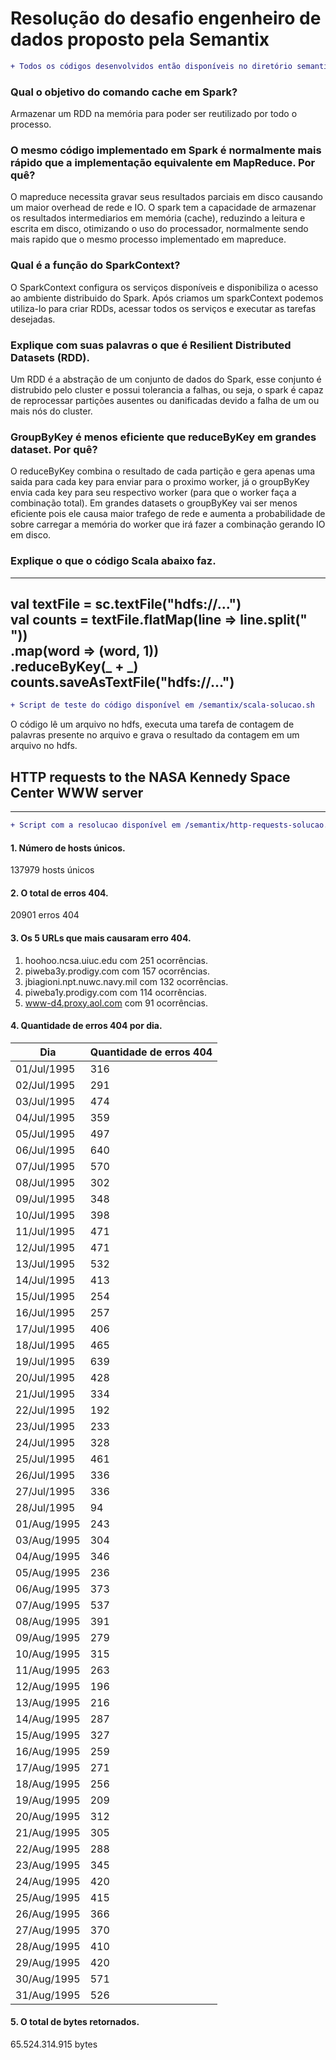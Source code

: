 # Resolução do desafio engenheiro de dados proposto pela Semantix
```diff
+ Todos os códigos desenvolvidos então disponíveis no diretório semantix
```
### Qual o objetivo do comando cache em Spark?
Armazenar um RDD na memória para poder ser reutilizado por todo o processo.
### O mesmo código implementado em Spark é normalmente mais rápido que a implementação equivalente em MapReduce. Por quê?
O mapreduce necessita gravar seus resultados parciais em disco causando um maior overhead de rede e IO. O spark tem a capacidade de armazenar os resultados intermediarios em memória (cache), reduzindo a leitura e escrita em disco, otimizando o uso do processador, normalmente sendo mais rapido que o mesmo processo implementado em mapreduce.
### Qual é a função do SparkContext?
O SparkContext configura os serviços disponíveis e disponibiliza o acesso ao ambiente distribuido do Spark. Após criamos um sparkContext podemos utiliza-lo para criar RDDs, acessar todos os serviços e executar as tarefas desejadas.
### Explique com suas palavras  o que é Resilient Distributed Datasets (RDD).
Um RDD é a abstração de um conjunto de dados do Spark, esse conjunto é distrubido pelo cluster e possui tolerancia a falhas, ou seja, o spark é capaz de reprocessar partições ausentes ou danificadas devido a falha de um ou mais nós do cluster.
### GroupByKey é menos eficiente que reduceByKey em grandes dataset. Por quê?
O reduceByKey combina o resultado de cada partição e gera apenas uma saida para cada key para enviar para o proximo worker, já o groupByKey envia cada key para seu respectivo worker (para que o worker faça a combinação total). Em grandes datasets o groupByKey vai ser menos eficiente pois ele causa maior trafego de rede e aumenta a probabilidade de sobre carregar a memória do worker que irá fazer a combinação gerando IO em disco.
### Explique o que o código Scala abaixo faz.
------------
val textFile = sc.textFile("hdfs://...") <br>
val counts = textFile.flatMap(line => line.split(" ")) <br>
                .map(word => (word, 1)) <br>
                .reduceByKey(_ + _) <br>
counts.saveAsTextFile("hdfs://...") <br>
------------
```diff
+ Script de teste do código disponível em /semantix/scala-solucao.sh
```
O código lê um arquivo no hdfs, executa uma tarefa de contagem de palavras presente no arquivo e grava o resultado da contagem em um arquivo no hdfs.

## HTTP requests to the NASA Kennedy Space Center WWW server
------------
```diff
+ Script com a resolucao disponível em /semantix/http-requests-solucao.sh
```
#### 1. Número de hosts únicos.
137979 hosts únicos
#### 2. O total de erros 404.
20901 erros 404
#### 3. Os 5 URLs que mais causaram erro 404.
1. hoohoo.ncsa.uiuc.edu com 251 ocorrências. <br>
2. piweba3y.prodigy.com com 157 ocorrências. <br>
3. jbiagioni.npt.nuwc.navy.mil com 132 ocorrências. <br>
4. piweba1y.prodigy.com com 114 ocorrências. <br>
5. www-d4.proxy.aol.com com 91 ocorrências. <br>

#### 4. Quantidade de erros 404 por dia.
|Dia        |Quantidade de erros 404 |
|-----------|------------------------|
|01/Jul/1995|316|
|02/Jul/1995|291|
|03/Jul/1995|474|
|04/Jul/1995|359|
|05/Jul/1995|497|
|06/Jul/1995|640|
|07/Jul/1995|570|
|08/Jul/1995|302|
|09/Jul/1995|348|
|10/Jul/1995|398|
|11/Jul/1995|471|
|12/Jul/1995|471|
|13/Jul/1995|532|
|14/Jul/1995|413|
|15/Jul/1995|254|
|16/Jul/1995|257|
|17/Jul/1995|406|
|18/Jul/1995|465|
|19/Jul/1995|639|
|20/Jul/1995|428|
|21/Jul/1995|334|
|22/Jul/1995|192|
|23/Jul/1995|233|
|24/Jul/1995|328|
|25/Jul/1995|461|
|26/Jul/1995|336|
|27/Jul/1995|336|
|28/Jul/1995|94 |
|01/Aug/1995|243|
|03/Aug/1995|304|
|04/Aug/1995|346|
|05/Aug/1995|236|
|06/Aug/1995|373|
|07/Aug/1995|537|
|08/Aug/1995|391|
|09/Aug/1995|279|
|10/Aug/1995|315|
|11/Aug/1995|263|
|12/Aug/1995|196|
|13/Aug/1995|216|
|14/Aug/1995|287|
|15/Aug/1995|327|
|16/Aug/1995|259|
|17/Aug/1995|271|
|18/Aug/1995|256|
|19/Aug/1995|209|
|20/Aug/1995|312|
|21/Aug/1995|305|
|22/Aug/1995|288|
|23/Aug/1995|345|
|24/Aug/1995|420|
|25/Aug/1995|415|
|26/Aug/1995|366|
|27/Aug/1995|370|
|28/Aug/1995|410|
|29/Aug/1995|420|
|30/Aug/1995|571|
|31/Aug/1995|526|

#### 5. O total de bytes retornados.
65.524.314.915 bytes
